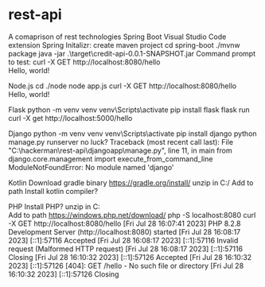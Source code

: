 # rest-api

A comaprison of rest technologies
Spring Boot
Visual Studio Code extension Spring Initalizr: create maven project
cd spring-boot
./mvnw package
java -jar .\target\credit-api-0.0.1-SNAPSHOT.jar
Command prompt to test:
curl -X GET http://localhost:8080/hello  
Hello, world!

Node.js
cd ./node
node app.js
curl -X GET http://localhost:8080/hello  
Hello, world!

Flask
python -m venv venv
venv\Scripts\activate
pip install flask
flask run
curl -X get http://localhost:5000/hello

Django
python -m venv venv
venv\Scripts\activate
pip install django
python manage.py runserver
no luck?
Traceback (most recent call last):
File "C:\hackerman\rest-api\djangoapp\manage.py", line 11, in main
from django.core.management import execute_from_command_line
ModuleNotFoundError: No module named 'django'

Kotlin
Download gradle binary
https://gradle.org/install/
unzip in C:/
Add to path
Install kotlin compiler?

PHP
Install PHP?
unzip in C:\
Add to path
https://windows.php.net/download/
php -S localhost:8080
curl -X GET http://localhost:8080/hello
[Fri Jul 28 16:07:41 2023] PHP 8.2.8 Development Server (http://localhost:8080) started
[Fri Jul 28 16:08:17 2023] [::1]:57116 Accepted
[Fri Jul 28 16:08:17 2023] [::1]:57116 Invalid request (Malformed HTTP request)
[Fri Jul 28 16:08:17 2023] [::1]:57116 Closing
[Fri Jul 28 16:10:32 2023] [::1]:57126 Accepted
[Fri Jul 28 16:10:32 2023] [::1]:57126 [404]: GET /hello - No such file or directory
[Fri Jul 28 16:10:32 2023] [::1]:57126 Closing
